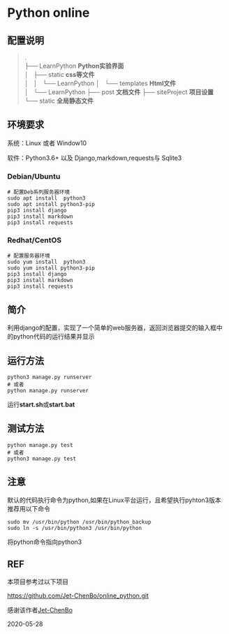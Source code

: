 # Python online

## 配置说明

>.  
├── LearnPython         **Python实验界面**  
│   ├── static          **css等文件**  
│   │   └── LearnPython
│   └── templates       **Html文件**  
│       └── LearnPython
├── post                **文档文件**
├── siteProject         **项目设置**
└── static              **全局静态文件**  


## 环境要求

系统：Linux 或者 Window10

软件：Python3.6+ 以及 Django,markdown,requests与 Sqlite3

### Debian/Ubuntu
```shell
# 配置Deb系列服务器环境
sudo apt install  python3
sudo apt install python3-pip
pip3 install django
pip3 install markdown
pip3 install requests
```

### Redhat/CentOS
```shell
# 配置服务器环境
sudo yum install  python3
sudo yum install python3-pip
pip3 install django
pip3 install markdown
pip3 install requests
```

## 简介

利用django的配置，实现了一个简单的web服务器，返回浏览器提交的输入框中的python代码的运行结果并显示

## 运行方法
```shell
python3 manage.py runserver
# 或者
python manage.py runserver
```
运行**start.sh**或**start.bat**

## 测试方法
```shell
python manage.py test
# 或者
python3 manage.py test
```

## 注意

默认的代码执行命令为python,如果在Linux平台运行，且希望执行pyhton3版本
推荐用以下命令
```shell
sudo mv /usr/bin/python /usr/bin/python_backup
sudo ln -s /usr/bin/python3 /usr/bin/python
```

将python命令指向python3

## REF

本项目参考过以下项目

https://github.com/Jet-ChenBo/online_python.git

感谢该作者[Jet-ChenBo](https://github.com/Jet-ChenBo)

2020-05-28